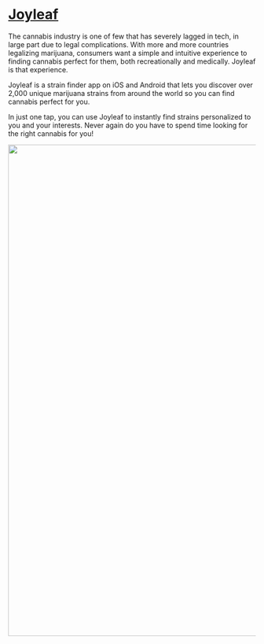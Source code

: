 # [Joyleaf](http://joyleaf.ca)
The cannabis industry is one of few that has severely lagged in tech, in large part due to legal complications. With more and more countries legalizing marijuana, consumers want a simple and intuitive experience to finding cannabis perfect for them, both recreationally and medically. Joyleaf is that experience. 

Joyleaf is a strain finder app on iOS and Android that lets you discover over 2,000 unique marijuana strains from around the world so you can find cannabis perfect for you.

In just one tap, you can use Joyleaf to instantly find strains personalized to you and your interests. Never again do you have to spend time looking for the right cannabis for you!

<img src="preview.png" width="1000">
